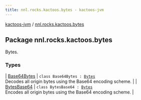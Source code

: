 ```yaml
---
title: nnl.rocks.kactoos.bytes - kactoos-jvm
---
```


[kactoos-jvm](../index.html) / [nnl.rocks.kactoos.bytes](./index.html)

## Package nnl.rocks.kactoos.bytes

Bytes.

### Types

| [Base64Bytes](-base64-bytes/index.html) | `class Base64Bytes : `[`Bytes`](../nnl.rocks.kactoos/-bytes/index.html)<br>Decodes all origin bytes using the Base64 encoding scheme. |
| [BytesBase64](-bytes-base64/index.html) | `class BytesBase64 : `[`Bytes`](../nnl.rocks.kactoos/-bytes/index.html)<br>Encodes all origin bytes using the Base64 encoding scheme. |

